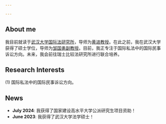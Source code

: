 ```yaml
---

---
```


## About me
我目前就读于[武汉大学国际法研究所](https://translaw.whu.edu.cn/)，导师为[黄进教授](https://www.whu.edu.cn/info/4061/182764.htm)。在此之前，我在武汉大学获得了硕士学位，导师为[邹国勇副教授](https://law.whu.edu.cn/info/1233/5316.htm)。目前，我正专注于国际私法中的国际民事诉讼方向。未来，我会前往瑞士比较法研究所进行联合培养。

## Research Interests 
(1) 国际私法中的国际民事诉讼方向。<br> 

## News
- __July 2024__: 我获得了国家建设高水平大学公派研究生项目资助！<br>
- __June 2023__: 我获得了武汉大学法学硕士！<br>
